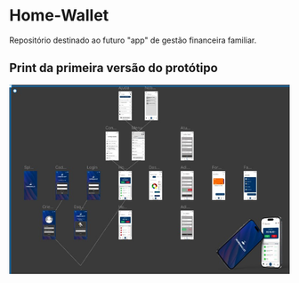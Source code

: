 # Home-Wallet
Repositório destinado ao futuro "app" de gestão financeira familiar.

## Print da primeira versão do protótipo
![Print da primeira versão do protótipo](protótipoV1.jpg)

